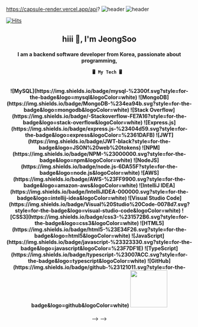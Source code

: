 

<!--
**CodedK/CodedK** is a ✨ _special_ ✨ repository because its `README.md` (this file) appears on your GitHub profile.

Here are some ideas to get you started:

- 🔭 I’m currently working on ...
- 🌱 I’m currently learning ...
- 👯 I’m looking to collaborate on ...
- 🤔 I’m looking for help with ...
- 💬 Ask me about ...
- 📫 How to reach me: ...
- 😄 Pronouns: ...
- ⚡ Fun fact: ...
-->
https://capsule-render.vercel.app/api?
![header](https://capsule-render.vercel.app/api?type=wave&color=#B897FF&height=300&section=header&text=capsule%20render&fontSize=90)
  ![header](https://capsule-render.vercel.app/api?type=shark&color=auto&height=250&section=header&text=SeungHyun's%20GitHub&fontSize=70&animation=scaleIn)

[![Hits](https://hits.seeyoufarm.com/api/count/incr/badge.svg?url=https%3A%2F%2Fgithub.com%2Ftmdgus4118&count_bg=%2379C83D&title_bg=%23514949&icon=apple.svg&icon_color=%23E7E7E7&title=hits&edge_flat=false)](https://hits.seeyoufarm.com)
<div align='center'>

<div id="header">
    <div align="center">
    <h2 align="center">hiii 👋, I'm JeongSoo</h2>
    <h4 align="center">I am a backend software developer from Korea, passionate about programming,
        
          🖥 My Tech 🖥
  <br>
  ![MySQL](https://img.shields.io/badge/mysql-%2300f.svg?style=for-the-badge&logo=mysql&logoColor=white)
  ![MongoDB](https://img.shields.io/badge/MongoDB-%234ea94b.svg?style=for-the-badge&logo=mongodb&logoColor=white)
  ![Stack Overflow](https://img.shields.io/badge/-Stackoverflow-FE7A16?style=for-the-badge&logo=stack-overflow&logoColor=white)
  ![Express.js](https://img.shields.io/badge/express.js-%23404d59.svg?style=for-the-badge&logo=express&logoColor=%2361DAFB)
  ![JWT](https://img.shields.io/badge/JWT-black?style=for-the-badge&logo=JSON%20web%20tokens)
  ![NPM](https://img.shields.io/badge/NPM-%23000000.svg?style=for-the-badge&logo=npm&logoColor=white)
  ![NodeJS](https://img.shields.io/badge/node.js-6DA55F?style=for-the-badge&logo=node.js&logoColor=white)
  ![AWS](https://img.shields.io/badge/AWS-%23FF9900.svg?style=for-the-badge&logo=amazon-aws&logoColor=white)
  ![IntelliJ IDEA](https://img.shields.io/badge/IntelliJIDEA-000000.svg?style=for-the-badge&logo=intellij-idea&logoColor=white)
  ![Visual Studio Code](https://img.shields.io/badge/Visual%20Studio%20Code-0078d7.svg?style=for-the-badge&logo=visual-studio-code&logoColor=white)
  ![CSS3](https://img.shields.io/badge/css3-%231572B6.svg?style=for-the-badge&logo=css3&logoColor=white)
  ![HTML5](https://img.shields.io/badge/html5-%23E34F26.svg?style=for-the-badge&logo=html5&logoColor=white)
  ![JavaScript](https://img.shields.io/badge/javascript-%23323330.svg?style=for-the-badge&logo=javascript&logoColor=%23F7DF1E)
  ![TypeScript](https://img.shields.io/badge/typescript-%23007ACC.svg?style=for-the-badge&logo=typescript&logoColor=white)
  ![GitHub](https://img.shields.io/badge/github-%23121011.svg?style=for-the-badge&logo=github&logoColor=white)
    <img src="https://media3.giphy.com/media/xFkgeu7dhfgqqxJqmj/giphy.gif" width="100"/>
    </div>
</div>




<!-- 

- :fire: CTO with 5+ years of experience and proven leadership skills. Senior Software Engineer for 15+ years.<br/>
- :zap: Exploring latest research in machine learning, metaheuristics algorithms and security.<br/>
- :beach_umbrella: In my free time, I code for my Phd, solving optimization problems combining metaheuristics and ML.<br/>
- :twisted_rightwards_arrows:How to reach me:&nbsp;&nbsp; [![Linkedin Badge](https://img.shields.io/badge/LinkedIn-blue?style=flat&logo=Linkedin&logoColor=white)](https://www.linkedin.com/in/kalatzantonakis/)<br/>
- :test_tube: Check my research here: [![ORCID Badge](https://img.shields.io/badge/%20ORC-ID-brightgreen)](https://orcid.org/0000-0002-0729-6583)
<br/><br/>

<div align="center" padding="10px" id="git_stats">
  <img align="center" src="https://github-readme-stats.vercel.app/api?username=codedk&show_icons=true&theme=radical&count_private=true&hide=contribs,prs" />
</div>

<br />

<div align="center" id="git_tech_stack">
  <img align="center" src="https://github-readme-stats.vercel.app/api/top-langs/?username=codedk&layout=compact&theme=radical" />
</div>
<br/><br/>

<div bgcolor="blue" id="lang_stack">
    <div id="languages" align="center" color="`#ffffff`">
      <h4>Languages</h4>
      <img src="https://github.com/devicons/devicon/blob/master/icons/python/python-original.svg" title="Python" alt="Python" width="40" height="40"/>
      <img src="https://github.com/devicons/devicon/blob/master/icons/r/r-original.svg" title="R" alt="R" width="40" height="40"/>
      <img src="https://github.com/devicons/devicon/blob/master/icons/c/c-original.svg" title="C" alt="C" width="40" height="40"/>
      <img src="https://github.com/CodedK/missing_devicons/blob/main/cuda/nvcuda_color.svg" title="CUDA C" alt="CUDA C" width="40" height="40"/>
      <img src="https://github.com/devicons/devicon/blob/master/icons/opengl/opengl-original.svg" title="OpenGL" alt="OpenGL" width="40" height="40"/>
      <img src="https://github.com/CodedK/missing_devicons/blob/main/delphi/embarcadero_delphi.svg" title="Delphi" alt="Delphi" width="40" height="40"/>
      <img src="https://github.com/devicons/devicon/blob/master/icons/julia/julia-original.svg" title="julia" alt="julia" width="40" height="40"/>
      <img src="https://github.com/devicons/devicon/blob/master/icons/php/php-original.svg" title="PHP" alt="PHP" width="40" height="40"/>
      <img src="https://github.com/devicons/devicon/blob/master/icons/flutter/flutter-original.svg" title="Flutter" alt="Flutter" width="40" height="40"/>
      <img src="https://github.com/devicons/devicon/blob/master/icons/qt/qt-original.svg" title="QT" alt="QT" width="40" height="40"/>
      <!-- <img src="https://github.com/devicons/devicon/blob/master/icons/solidity/solidity-original.svg" title="solidity" alt="solidity" width="40" height="40"/> -->
<!--       <img src="https://github.com/CodedK/missing_devicons/blob/main/solidity-white.svg" title="solidity" alt="solidity" width="40" height="40"/>
    </div>
    <hr>
    <div id="databases" align="center">
      <h4>Databases</h4>
      <img src="https://github.com/devicons/devicon/blob/master/icons/mysql/mysql-original-wordmark.svg" title="MySQL"  alt="MySQL" width="40" height="40"/>
      <img src="https://github.com/devicons/devicon/blob/master/icons/oracle/oracle-original.svg" title="Oracle"  alt="Oracle" width="40" height="40"/>
      <img src="https://github.com/devicons/devicon/blob/master/icons/redis/redis-original-wordmark.svg" title="redis"  alt="redis" width="40" height="40"/>
      <img src="https://github.com/devicons/devicon/blob/master/icons/postgresql/postgresql-original.svg" title="postgresql"  alt="postgresql" width="40" height="40"/>
      <img src="https://github.com/devicons/devicon/blob/master/icons/amazonwebservices/amazonwebservices-original.svg" title="AWS" alt="AWS" width="40" height="40"/>
    </div>
    <hr>
    <div id="MLframeworks" align="center">
      <h4>Machine learning frameworks and libraries</h4>
      <img src="https://github.com/devicons/devicon/blob/master/icons/pytorch/pytorch-original.svg" title="pytorch" alt="pytorch" width="40" height="40"/>
      <img src="https://github.com/devicons/devicon/blob/master/icons/tensorflow/tensorflow-original.svg" title="Tensorflow" alt="Tensorflow" width="40" height="40"/>
      <img src="https://github.com/CodedK/missing_devicons/blob/main/ml_frameworks/keras.svg" title="Keras" alt="Keras" width="40" height="40"/>
      <img src="https://github.com/CodedK/missing_devicons/blob/main/ml_frameworks/scikit.svg" title="Scikit" alt="Scikit" width="40" height="40"/>
      <img src="https://github.com/devicons/devicon/blob/master/icons/numpy/numpy-original.svg" title="Numpy" alt="Numpy" width="40" height="40"/>
      <img src="https://github.com/devicons/devicon/blob/master/icons/networkx/networkx-original.svg" title="NetworkX" alt="NetworkX" width="40" height="40"/>
    </div>
    <hr>
    <div id="Webframeworks" align="center">
      <h4>Web stack</h4>
      <img src="https://github.com/devicons/devicon/blob/master/icons/git/git-original-wordmark.svg" title="Git" alt="Git" width="40" height="40"/>
      <img src="https://github.com/devicons/devicon/blob/master/icons/html5/html5-original.svg" title="HTML5" alt="HTML5" width="40" height="40"/>
      <img src="https://github.com/devicons/devicon/blob/master/icons/javascript/javascript-original.svg" title="JavaScript" alt="JavaScript" width="40" height="40"/>
      <img src="https://github.com/devicons/devicon/blob/master/icons/d3js/d3js-original.svg" title="d3js" alt="d3js" width="40" height="40"/>
      <img src="https://github.com/devicons/devicon/blob/master/icons/jquery/jquery-original.svg" title="jQuery" alt="jQuery" width="40" height="40"/>
      <img src="https://github.com/devicons/devicon/blob/master/icons/nodejs/nodejs-original-wordmark.svg" title="NodeJS" alt="NodeJS" width="40" height="40"/>
      <!-- <img src="https://github.com/devicons/devicon/blob/master/icons/flask/flask-original.svg" title="Flask" alt="Flask" width="40" height="40"/> -->
<!--       <img src="https://github.com/CodedK/missing_devicons/blob/main/web/flask-white.svg" title="Flask" alt="Flask" width="40" height="40"/>
      <img src="https://github.com/devicons/devicon/blob/master/icons/composer/composer-original.svg" title="composer"  alt="composer" width="40" height="40"/>
      <img src="https://github.com/devicons/devicon/blob/master/icons/materialui/materialui-original.svg" title="Material UI" alt="Material UI" width="40" height="40"/>
      <img src="https://github.com/devicons/devicon/blob/master/icons/css3/css3-plain-wordmark.svg"  title="CSS3" alt="CSS3" width="40" height="40"/>
      <img src="https://github.com/devicons/devicon/blob/master/icons/bootstrap/bootstrap-plain-wordmark.svg"  title="Bootstrap" alt="Bootstrap" width="40" height="40"/>
      <img src="https://github.com/devicons/devicon/blob/master/icons/selenium/selenium-original.svg" title="Selenium" alt="Selenium" width="40" height="40"/>
      <img src="https://github.com/CodedK/missing_devicons/blob/main/api/rest1.svg" title="Rest Api" alt="Rest Api" width="40" height="40"/>
      <img src="https://github.com/CodedK/missing_devicons/blob/main/api/postman.svg" title="Postman" alt="Postman" width="40" height="40"/>
      <img src="https://github.com/CodedK/missing_devicons/blob/main/web/socketio.svg" title="socket io" alt="socket io" width="40" height="40"/>
    </div>
    <hr>
    <div id="Backendframeworks" align="center">
        <h4>Backend frameworks</h4>
        <img src="https://github.com/devicons/devicon/blob/master/icons/centos/centos-original.svg" title="Centos" alt="Centos" width="40" height="40"/>
        <img src="https://github.com/devicons/devicon/blob/master/icons/ubuntu/ubuntu-plain-wordmark.svg" title="Ubuntu" alt="Ubuntu" width="40" height="40"/>
        <img src="https://github.com/devicons/devicon/blob/master/icons/bash/bash-plain.svg" title="Bash" alt="Bash" width="40" height="40"/>
        <img src="https://github.com/devicons/devicon/blob/master/icons/nginx/nginx-original.svg" title="NginX" alt="NginX" width="40" height="40"/>
        <img src="https://github.com/devicons/devicon/blob/master/icons/apache/apache-original.svg" title="Apache" alt="Apache" width="40" height="40"/>
    </div>
</div>

<br/><br/>

<div id="footer" align="center">
    <div align="center">
    <img src="https://media.giphy.com/media/DAtJCG1t3im1G/giphy.gif" width="100"/>
    </div>
</div>
 -->
 -->
 -->

